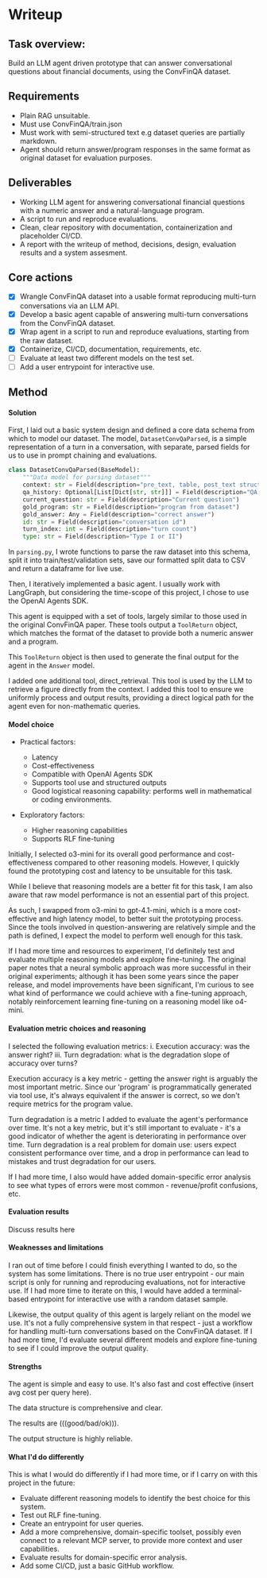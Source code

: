 
# Writeup

## Task overview:

Build an LLM agent driven prototype that can answer conversational questions about financial documents, using the ConvFinQA dataset.

## Requirements

- Plain RAG unsuitable.
- Must use ConvFinQA/train.json
- Must work with semi-structured text e.g dataset queries are partially markdown.
- Agent should return answer/program responses in the same format as original dataset for evaluation purposes.

## Deliverables

- Working LLM agent for answering conversational financial questions with a numeric answer and a natural-language program.
- A script to run and reproduce evaluations.
- Clean, clear repository with documentation, containerization and placeholder CI/CD.
- A report with the writeup of method, decisions, design, evaluation results and a system assesment.

## Core actions

- [x] Wrangle ConvFinQA dataset into a usable format reproducing multi-turn conversations via an LLM API.
- [x] Develop a basic agent capable of answering multi-turn conversations from the ConvFinQA dataset.
- [x] Wrap agent in a script to run and reproduce evaluations, starting from the raw dataset.
- [x] Containerize, CI/CD, documentation, requirements, etc.
- [ ] Evaluate at least two different models on the test set.
- [ ] Add a user entrypoint for interactive use.

## Method

#### Solution

First, I laid out a basic system design and defined a core data schema from which to model our dataset. The model, ```DatasetConvQaParsed```, is a simple representation of a turn in a conversation, with separate, parsed fields for us to use in prompt chaining and evaluations.

```python
class DatasetConvQaParsed(BaseModel):
    """Data model for parsing dataset"""
    context: str = Field(description="pre_text, table, post_text structured in MD")
    qa_history: Optional[List[Dict[str, str]]] = Field(description="QA history of user<> question, system<> answer pairs", default=[])
    current_question: str = Field(description="Current question")
    gold_program: str = Field(description="program from dataset")
    gold_answer: Any = Field(description="correct answer")
    id: str = Field(description="conversation id")
    turn_index: int = Field(description="turn count")
    type: str = Field(description="Type I or II")
```

In ```parsing.py```, I wrote functions to parse the raw dataset into this schema, split it into train/test/validation sets, save our formatted split data to CSV and return a dataframe for live use.

Then, I iteratively implemented a basic agent. I usually work with LangGraph, but considering the time-scope of this project, I chose to use the OpenAI Agents SDK.

This agent is equipped with a set of tools, largely similar to those used in the original ConvFinQA paper. These tools output a ```ToolReturn``` object, which matches the format of the dataset to provide both a numeric answer and a program. 

This ```ToolReturn``` object is then used to generate the final output for the agent in the ```Answer``` model.

I added one additional tool, direct_retrieval. This tool is used by the LLM to retrieve a figure directly from the context. I added this tool to ensure we uniformly process and output results, providing a direct logical path for the agent even for non-mathematic queries.


#### Model choice
- Practical factors:
    - Latency
    - Cost-effectiveness
    - Compatible with OpenAI Agents SDK
    - Supports tool use and structured outputs
    - Good logistical reasoning capability: performs well in mathematical or coding environments.

- Exploratory factors:
    - Higher reasoning capabilities
    - Supports RLF fine-tuning

Initially, I selected o3-mini for its overall good performance and cost-effectiveness compared to other reasoning models. However, I quickly found the prototyping cost and latency to be unsuitable for this task.

While I believe that reasoning models are a better fit for this task, I am also aware that raw model performance is not an essential part of this project. 

As such, I swapped from o3-mini to gpt-4.1-mini, which is a more cost-effective and high latency model, to better suit the prototyping process. Since the tools involved in question-answering are relatively simple and the path is defined, I expect the model to perform well enough for this task.

If I had more time and resources to experiment, I'd definitely test and evaluate multiple reasoning models and explore fine-tuning. The original paper notes that a neural symbolic approach was more successful in their original experiments; although it has been some years since the paper release, and model improvements have been significant, I'm curious to see what kind of performance we could achieve with a fine-tuning approach, notably reinforcement learning fine-tuning on a reasoning model like o4-mini.


#### Evaluation metric choices and reasoning

I selected the following evaluation metrics:
    i. Execution accuracy: was the answer right?
    iii. Turn degradation: what is the degradation slope of accuracy over turns?

Execution accuracy is a key metric - getting the answer right is arguably the most important metric. Since our 'program' is programmatically generated via tool use, it's always equivalent if the answer is correct, so we don't require metrics for the program value.

Turn degradation is a metric I added to evaluate the agent's performance over time. It's not a key metric, but it's still important to evaluate - it's a good indicator of whether the agent is deteriorating in performance over time. Turn degradation is a real problem for domain use: users expect consistent performance over time, and a drop in performance can lead to mistakes and trust degradation for our users.

If I had more time, I also would have added domain-specific error analysis to see what types of errors were most common - revenue/profit confusions, etc.

#### Evaluation results
Discuss results here

#### Weaknesses and limitations

I ran out of time before I could finish everything I wanted to do, so the system has some limitations. There is no true user entrypoint - our main script is only for running and reproducing evaluations, not for interactive use. If I had more time to iterate on this, I would have added a terminal-based entrypoint for interactive use with a random dataset sample.

Likewise, the output quality of this agent is largely reliant on the model we use. It's not a fully comprehensive system in that respect - just a workflow for handling multi-turn conversations based on the ConvFinQA dataset. If I had more time, I'd evaluate several different models and explore fine-tuning to see if I could improve the output quality.


#### Strengths

The agent is simple and easy to use. It's also fast and cost effective (insert avg cost per query here).

The data structure is comprehensive and clear.

The results are (((good/bad/ok))).

The output structure is highly reliable.

#### What I'd do differently
This is what I would do differently if I had more time, or if I carry on with this project in the future:

- Evaluate different reasoning models to identify the best choice for this system.
- Test out RLF fine-tuning.
- Create an entrypoint for user queries.
- Add a more comprehensive, domain-specific toolset, possibly even connect to a relevant MCP server, to provide more context and user capabilities.
- Evaluate results for domain-specific error analysis.
- Add some CI/CD, just a basic GitHub workflow.
